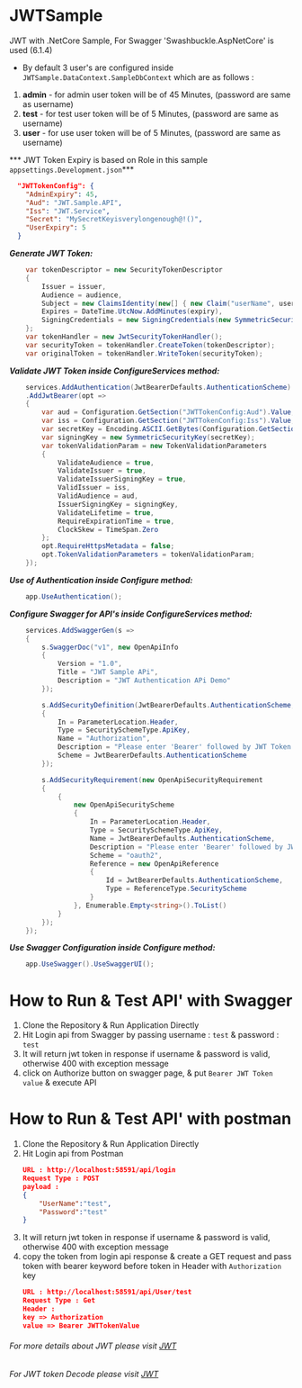 # JWTSample
JWT with .NetCore Sample, For Swagger 'Swashbuckle.AspNetCore' is used (6.1.4)
- By default 3 user's are configured inside `JWTSample.DataContext.SampleDbContext` which are as follows :
1. **admin** - for admin user token will be of 45 Minutes, (password are same as username)
2. **test** - for test user token will be of 5 Minutes, (password are same as username)
3. **user** - for use user token will be of 5 Minutes, (password are same as username)

*** JWT Token Expiry is based on Role in this sample `appsettings.Development.json`***
```json
  "JWTTokenConfig": {
	"AdminExpiry": 45,
	"Aud": "JWT.Sample.API",
	"Iss": "JWT.Service",
	"Secret": "MySecretKeyisverylongenough@!()",
	"UserExpiry": 5
  }
```

***Generate JWT Token:***
```csharp
	var tokenDescriptor = new SecurityTokenDescriptor
	{
		Issuer = issuer,
		Audience = audience,                
		Subject = new ClaimsIdentity(new[] { new Claim("userName", userName) }),
		Expires = DateTime.UtcNow.AddMinutes(expiry),
		SigningCredentials = new SigningCredentials(new SymmetricSecurityKey(secretKey), SecurityAlgorithms.HmacSha256Signature)
	};
	var tokenHandler = new JwtSecurityTokenHandler();
	var securityToken = tokenHandler.CreateToken(tokenDescriptor);
	var originalToken = tokenHandler.WriteToken(securityToken);
```

***Validate JWT Token inside ConfigureServices method:***
```csharp
	services.AddAuthentication(JwtBearerDefaults.AuthenticationScheme)
	.AddJwtBearer(opt =>
	{
		var aud = Configuration.GetSection("JWTTokenConfig:Aud").Value;
		var iss = Configuration.GetSection("JWTTokenConfig:Iss").Value;
		var secretKey = Encoding.ASCII.GetBytes(Configuration.GetSection("JWTTokenConfig:Secret").Value);
		var signingKey = new SymmetricSecurityKey(secretKey);
		var tokenValidationParam = new TokenValidationParameters
		{
			ValidateAudience = true,
			ValidateIssuer = true,
			ValidateIssuerSigningKey = true,
			ValidIssuer = iss,
			ValidAudience = aud,
			IssuerSigningKey = signingKey,
			ValidateLifetime = true,
			RequireExpirationTime = true,
			ClockSkew = TimeSpan.Zero
		};
		opt.RequireHttpsMetadata = false;                    
		opt.TokenValidationParameters = tokenValidationParam;
	});
```

***Use of Authentication inside Configure method:***
```csharp
	app.UseAuthentication();
```


***Configure Swagger for API's inside ConfigureServices method:***
```csharp
	services.AddSwaggerGen(s =>
	{
		s.SwaggerDoc("v1", new OpenApiInfo
		{
			Version = "1.0",
			Title = "JWT Sample APi",
			Description = "JWT Authentication APi Demo"
		});

		s.AddSecurityDefinition(JwtBearerDefaults.AuthenticationScheme, new OpenApiSecurityScheme
		{
			In = ParameterLocation.Header,
			Type = SecuritySchemeType.ApiKey,
			Name = "Authorization",
			Description = "Please enter 'Bearer' followed by JWT Token value",
			Scheme = JwtBearerDefaults.AuthenticationScheme
		});

		s.AddSecurityRequirement(new OpenApiSecurityRequirement
		{
			{
				new OpenApiSecurityScheme
				{
					In = ParameterLocation.Header,
					Type = SecuritySchemeType.ApiKey,
					Name = JwtBearerDefaults.AuthenticationScheme,
					Description = "Please enter 'Bearer' followed by JWT Token value",
					Scheme = "oauth2",
					Reference = new OpenApiReference
					{
						Id = JwtBearerDefaults.AuthenticationScheme,
						Type = ReferenceType.SecurityScheme
					}
				}, Enumerable.Empty<string>().ToList()
			}
		});
	});
```

***Use Swagger Configuration inside Configure method:***
```csharp
	app.UseSwagger().UseSwaggerUI();
```

# How to Run & Test API' with Swagger
1.	Clone the Repository & Run Application Directly
2.	Hit Login api from Swagger by passing username : `test` & password : `test`
3.	It will return jwt token in response if username & password is valid, otherwise 400 with exception message
4.	click on Authorize button on swagger page, & put `Bearer JWT Token value` & execute API

# How to Run & Test API' with postman
1.	Clone the Repository & Run Application Directly
2.	Hit Login api from Postman
	```json
	URL : http://localhost:58591/api/login
	Request Type : POST
	payload : 
	{
		"UserName":"test",
		"Password":"test"
	}
	```
3.	It will return jwt token in response if username & password is valid, otherwise 400 with exception message
4.	copy the token from login api response & create a GET request and pass token with bearer keyword before token in Header with `Authorization` key
	```json
	URL : http://localhost:58591/api/User/test
	Request Type : Get
	Header : 
	key => Authorization
	value => Bearer JWTTokenValue
	```
	
###### For more details about JWT please visit [JWT](https://jwt.io/)

###### For JWT token Decode please visit [JWT](https://jwt.ms/)
